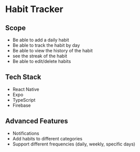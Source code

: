 # Habit Tracker

## Scope

- Be able to add a daily habit
- Be able to track the habit by day
- Be able to view the history of the habit
- see the streak of the habit
- Be able to edit/delete habits

## Tech Stack

- React Native
- Expo
- TypeScript
- Firebase

## Advanced Features

- Notifications
- Add habits to different categories
- Support different frequencies (daily, weekly, specific days)
